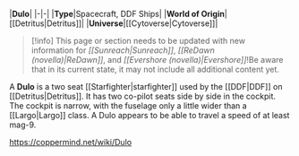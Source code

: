 |**Dulo**|
|-|-|
|**Type**|Spacecraft, DDF Ships|
|**World of Origin**|[[Detritus\|Detritus]]|
|**Universe**|[[Cytoverse\|Cytoverse]]|

> [!info] This page or section needs to be updated with new information for *[[Sunreach\|Sunreach]]*, *[[ReDawn (novella)\|ReDawn]]*, and *[[Evershore (novella)\|Evershore]]*!Be aware that in its current state, it may not include all additional content yet.

A **Dulo** is a two seat [[Starfighter\|starfighter]] used by the [[DDF\|DDF]] on [[Detritus\|Detritus]]. It has two co-pilot seats side by side in the cockpit. The cockpit is narrow, with the fuselage only a little wider than a [[Largo\|Largo]] class. A Dulo appears to be able to travel a speed of at least mag-9.



https://coppermind.net/wiki/Dulo
